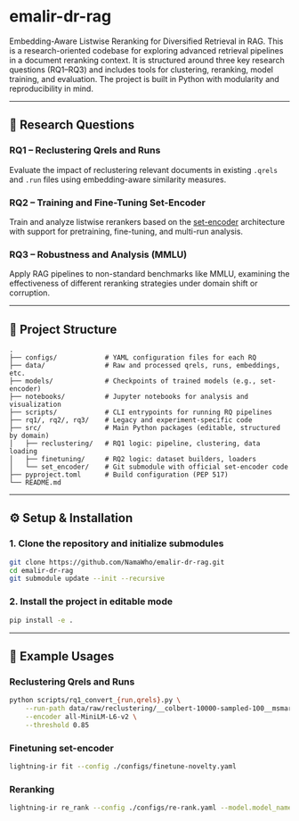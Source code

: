 # emalir-dr-rag
Embedding-Aware Listwise Reranking for Diversified Retrieval in RAG.
This is a research-oriented codebase for exploring advanced retrieval pipelines in a document reranking context. It is structured around three key research questions (RQ1–RQ3) and includes tools for clustering, reranking, model training, and evaluation. The project is built in Python with modularity and reproducibility in mind.

---

## 🧠 Research Questions

### RQ1 – Reclustering Qrels and Runs
Evaluate the impact of reclustering relevant documents in existing `.qrels` and `.run` files using embedding-aware similarity measures.

### RQ2 – Training and Fine-Tuning Set-Encoder
Train and analyze listwise rerankers based on the [set-encoder](https://github.com/naver-ai/set-encoder) architecture with support for pretraining, fine-tuning, and multi-run analysis.

### RQ3 – Robustness and Analysis (MMLU)
Apply RAG pipelines to non-standard benchmarks like MMLU, examining the effectiveness of different reranking strategies under domain shift or corruption.

---

## 📁 Project Structure

```text
.
├── configs/            # YAML configuration files for each RQ
├── data/               # Raw and processed qrels, runs, embeddings, etc.
├── models/             # Checkpoints of trained models (e.g., set-encoder)
├── notebooks/          # Jupyter notebooks for analysis and visualization
├── scripts/            # CLI entrypoints for running RQ pipelines
├── rq1/, rq2/, rq3/    # Legacy and experiment-specific code
├── src/                # Main Python packages (editable, structured by domain)
│   ├── reclustering/   # RQ1 logic: pipeline, clustering, data loading
│   ├── finetuning/     # RQ2 logic: dataset builders, loaders
│   └── set_encoder/    # Git submodule with official set-encoder code
├── pyproject.toml      # Build configuration (PEP 517)
└── README.md
```

---

## ⚙️ Setup & Installation

### 1. Clone the repository and initialize submodules

```bash
git clone https://github.com/NamaWho/emalir-dr-rag.git
cd emalir-dr-rag
git submodule update --init --recursive
```

### 2. Install the project in editable mode

```bash
pip install -e .
```

---

## 🚀 Example Usages

### Reclustering Qrels and Runs
```bash
python scripts/rq1_convert_{run,qrels}.py \
    --run-path data/raw/reclustering/__colbert-10000-sampled-100__msmarco-passage-train-judged.run  \
    --encoder all-MiniLM-L6-v2 \
    --threshold 0.85
```
### Finetuning set-encoder
```bash
lightning-ir fit --config ./configs/finetune-novelty.yaml
```

### Reranking
```bash
lightning-ir re_rank --config ./configs/re-rank.yaml --model.model_name_or_path ./models/set-encoder-novelty/
```